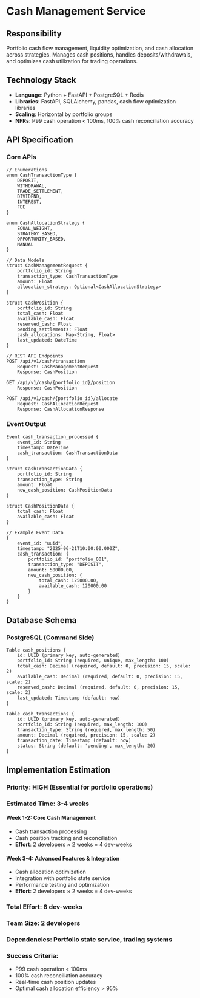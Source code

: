 # Cash Management Service

## Responsibility
Portfolio cash flow management, liquidity optimization, and cash allocation across strategies. Manages cash positions, handles deposits/withdrawals, and optimizes cash utilization for trading operations.

## Technology Stack
- **Language**: Python + FastAPI + PostgreSQL + Redis
- **Libraries**: FastAPI, SQLAlchemy, pandas, cash flow optimization libraries
- **Scaling**: Horizontal by portfolio groups
- **NFRs**: P99 cash operation < 100ms, 100% cash reconciliation accuracy

## API Specification

### Core APIs
```pseudo
// Enumerations
enum CashTransactionType {
    DEPOSIT,
    WITHDRAWAL,
    TRADE_SETTLEMENT,
    DIVIDEND,
    INTEREST,
    FEE
}

enum CashAllocationStrategy {
    EQUAL_WEIGHT,
    STRATEGY_BASED,
    OPPORTUNITY_BASED,
    MANUAL
}

// Data Models
struct CashManagementRequest {
    portfolio_id: String
    transaction_type: CashTransactionType
    amount: Float
    allocation_strategy: Optional<CashAllocationStrategy>
}

struct CashPosition {
    portfolio_id: String
    total_cash: Float
    available_cash: Float
    reserved_cash: Float
    pending_settlements: Float
    cash_allocations: Map<String, Float>
    last_updated: DateTime
}

// REST API Endpoints
POST /api/v1/cash/transaction
    Request: CashManagementRequest
    Response: CashPosition

GET /api/v1/cash/{portfolio_id}/position
    Response: CashPosition

POST /api/v1/cash/{portfolio_id}/allocate
    Request: CashAllocationRequest
    Response: CashAllocationResponse
```

### Event Output
```pseudo
Event cash_transaction_processed {
    event_id: String
    timestamp: DateTime
    cash_transaction: CashTransactionData
}

struct CashTransactionData {
    portfolio_id: String
    transaction_type: String
    amount: Float
    new_cash_position: CashPositionData
}

struct CashPositionData {
    total_cash: Float
    available_cash: Float
}

// Example Event Data
{
    event_id: "uuid",
    timestamp: "2025-06-21T10:00:00.000Z",
    cash_transaction: {
        portfolio_id: "portfolio_001",
        transaction_type: "DEPOSIT",
        amount: 50000.00,
        new_cash_position: {
            total_cash: 125000.00,
            available_cash: 120000.00
        }
    }
}
```

## Database Schema

### PostgreSQL (Command Side)
```pseudo
Table cash_positions {
    id: UUID (primary key, auto-generated)
    portfolio_id: String (required, unique, max_length: 100)
    total_cash: Decimal (required, default: 0, precision: 15, scale: 2)
    available_cash: Decimal (required, default: 0, precision: 15, scale: 2)
    reserved_cash: Decimal (required, default: 0, precision: 15, scale: 2)
    last_updated: Timestamp (default: now)
}

Table cash_transactions {
    id: UUID (primary key, auto-generated)
    portfolio_id: String (required, max_length: 100)
    transaction_type: String (required, max_length: 50)
    amount: Decimal (required, precision: 15, scale: 2)
    transaction_date: Timestamp (default: now)
    status: String (default: 'pending', max_length: 20)
}
```

## Implementation Estimation

### Priority: **HIGH** (Essential for portfolio operations)
### Estimated Time: **3-4 weeks**

#### Week 1-2: Core Cash Management
- Cash transaction processing
- Cash position tracking and reconciliation
- **Effort**: 2 developers × 2 weeks = 4 dev-weeks

#### Week 3-4: Advanced Features & Integration
- Cash allocation optimization
- Integration with portfolio state service
- Performance testing and optimization
- **Effort**: 2 developers × 2 weeks = 4 dev-weeks

### Total Effort: **8 dev-weeks**
### Team Size: **2 developers**
### Dependencies: Portfolio state service, trading systems

### Success Criteria:
- P99 cash operation < 100ms
- 100% cash reconciliation accuracy
- Real-time cash position updates
- Optimal cash allocation efficiency > 95%
